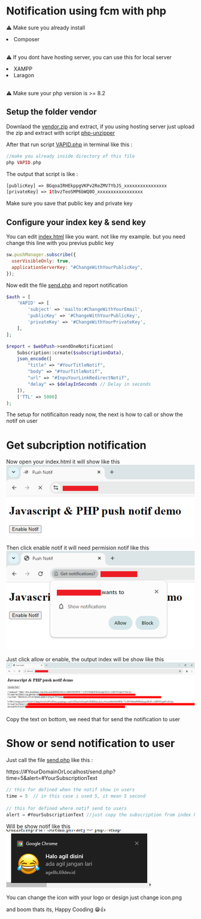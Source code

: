 # Notification using fcm with php

⚠ Make sure you already install

<li> Composer <br><br>

⚠ If you dont have hosting server, you can use this for local server

<li> XAMPP
<li> Laragon <br><br>

⚠ Make sure your php version is >= 8.2

## Setup the folder vendor

Downlaod the [vendor.zip](https://) and extract, if you using hosting server just upload the zip and extract with script [php-unzipper](https://github.com/Agellls/php-unzipper)

After that run script [VAPID.php](https://github.com/Agellls/notification-fcm-with-php/blob/master/VAPID.php) in terminal like this :

```php
//make you already inside directory of this file
php VAPID.php
```

The output that script is like :

```php
[publicKey] => BGqoaIRHEkppgVKPv2ReZMV7YbJS_xxxxxxxxxxxxxxxx
[privateKey] => 1tbvzTeoSMP6bWQ0O_xxxxxxxxxxxxxxxxx
```

Make sure you save that public key and private key

## Configure your index key & send key

You can edit [index.html](https://github.com/Agellls/notification-fcm-with-php/blob/master/index.html) like you want. not like my example. but you need change this line with you previus public key

```js
sw.pushManager.subscribe({
  userVisibleOnly: true,
  applicationServerKey: "#ChangeWithYourPublicKey",
});
```

Now edit the file [send.php](https://github.com/Agellls/notification-fcm-with-php/blob/master/send.php) and report notification

```php
$auth = [
    'VAPID' => [
        'subject' => 'mailto:#ChangeWithYourEmail',
        'publicKey' => '#ChangeWithYourPublicKey',
        'privateKey' => '#ChangeWithYourPrivateKey',
    ],
];
```

```php
$report = $webPush->sendOneNotification(
    Subscription::create($subscriptionData),
    json_encode([
        "title" => "#YourTitleNotif",
        "body" => "#YourTitleNotif",
        "url" => "#InpuYourLinkRedirectNotif",
        "delay" => $delayInSeconds // Delay in seconds
    ]),
    ['TTL' => 5000]
);
```

The setup for notificaiton ready now, the next is how to call or show the notif on user

# Get subcription notification

Now open your index.html it will show like this<br>
![index ui](assets/image.png)

Then click enable notif it will need permision notif like this<br>
![notif ui](assets/image2.png)

Just click allow or enable, the output index will be show like this<br>
![output ui](assets/image3.png)

Copy the text on bottom, we need that for send the notification to user

# Show or send notification to user

Just call the file [send.php](https://github.com/Agellls/notification-fcm-with-php/blob/master/send.php) like this :

https://#YourDomainOrLocalhost/send.php?time=5&alert=#YourSubscriptionText

```js
// this for defined when the notif show in users
time = 5  // in this case i used 5, it mean 5 second

// this for defined where notif send to users
alert = #YourSubscriptionText //just copy the subscription from index here
```

Will be show notif like this<br>
![output notification](assets/image4.png)

You can change the icon with your logo or design just change icon.png

and boom thats its, Happy Cooding 😁👍
